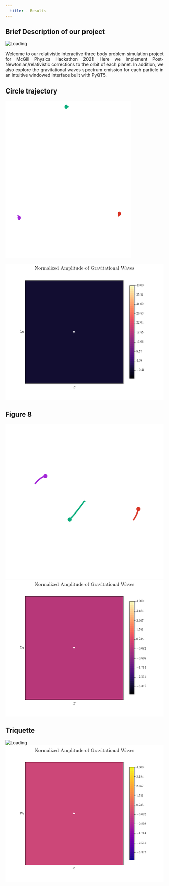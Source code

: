 ```yaml
---
  title: - Results
---
```


<h2>Brief Description of our project</h2>

<img src="/images/Triquette.gif" alt="Loading" title="Loading" class="center" />

<p style="text-align:justify">Welcome to our relativistic interactive three body problem simulation project for McGill Physics Hackathon 2021! Here we implement Post-Newtonian/relativistic corrections to the orbit of each planet. In addition, we also explore the gravitational waves spectrum emission for each particle in an intuitive windowed interface built with PyQT5.
</p>

<h2>Circle trajectory </h2>

<img src="/images/Circle.gif" alt="Loading" title="Loading" class="center" width="400" 
     height="500" />

<img src="/images/Circle_GW.gif" alt="Loading" title="Loading" class="center" />




<h2>Figure 8 </h2>

<img src="/images/figure_8.gif" alt="Loading" title="Loading" class="center" />
<img src="/images/figure_8_GW.gif" alt="Loading" title="Loading" class="center" />


<h2>Triquette </h2>

<img src="/images/Triquette.gif " alt="Loading" title="Loading" class="center" />

<img src="/images/Triquette_GW.gif  " alt="Loading" title="Loading" class="center" />



